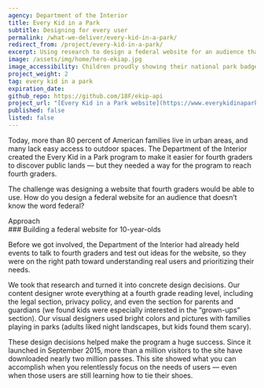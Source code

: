 ```yaml
---
agency: Department of the Interior
title: Every Kid in a Park
subtitle: Designing for every user
permalink: /what-we-deliver/every-kid-in-a-park/
redirect_from: /project/every-kid-in-a-park/
excerpt: Using research to design a federal website for an audience that doesn’t know the word federal.
image: /assets/img/home/hero-ekiap.jpg
image_accessibility: Children proudly showing their national park badges
project_weight: 2
tag: every kid in a park
expiration_date:
github_repo: https://github.com/18F/ekip-api
project_url: "[Every Kid in a Park website](https://www.everykidinapark.gov)"
published: false
listed: false
---
```


Today, more than 80 percent of American families live in urban areas, and many lack easy access to outdoor spaces. The Department of the Interior created the Every Kid in a Park program to make it easier for fourth graders to discover public lands — but they needed a way for the program to reach fourth graders.

The challenge was designing a website that fourth graders would be able to use. How do you design a federal website for an audience that doesn’t know the word federal?

<div class="small-caps">Approach</div>
### Building a federal website for 10-year-olds

Before we got involved, the Department of the Interior had already held events to talk to fourth graders and test out ideas for the website, so they were on the right path toward understanding real users and prioritizing their needs.

We took that research and turned it into concrete design decisions. Our content designer wrote everything at a fourth grade reading level, including the legal section, privacy policy, and even the section for parents and guardians (we found kids were especially interested in the “grown-ups” section). Our visual designers used bright colors and pictures with families playing in parks (adults liked night landscapes, but kids found them scary).

These design decisions helped make the program a huge success. Since it launched in September 2015, more than a million visitors to the site have downloaded nearly two million passes. This site showed what you can accomplish when you relentlessly focus on the needs of users — even when those users are still learning how to tie their shoes.
